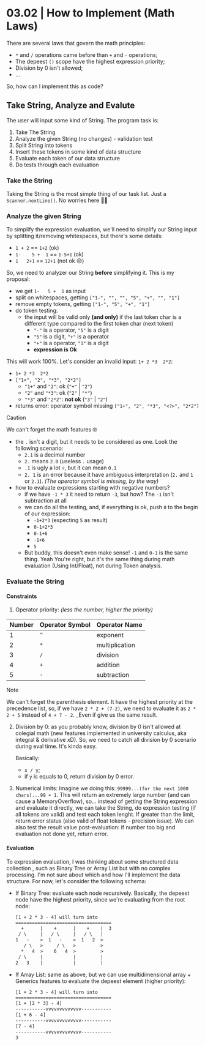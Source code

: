 03.02 | How to Implement (Math Laws)
====================================

There are several laws that govern the math principles:

- `*` and `/` operations came before than `+` and `-` operations;
- The depeest `()` scope have the highest expression priority;
- Division by 0 isn't allowed;
- ...

So, how can I implement this as code?

Take String, Analyze and Evalute
--------------------------------

The user will input some kind of String. The program task is:

1. Take The String
2. Analyze the given String (no changes) - validation test
3. Split String into tokens
4. Insert these tokens in some kind of data structure
5. Evaluate each token of our data structure
6. Do tests through each evaluation

### Take the String

Taking the String is the most simple thing of our task list. Just
a `Scanner.nextLine()`. No worries here 😮‍💨

### Analyze the given String

To simplify the expression evaluation, we'll need to simplify our
String input by splitting it/removing whitespaces, but there's some
details:

- `1 + 2` == `1+2` (ok)
- `1-    5 +  1` == `1-5+1` (ok)
- `1   2+1` == `12+1` (not ok 😔)

So, we need to analyzer our String **before** simplifying it. This is
my proposal:

- we get `1-   5 +  1` as input
- split on whitespaces, getting `["1-", "", "", "5", "+", "", "1"]`
- remove empty tokens, getting `["1-", "5", "+", "1"]`
- do token testing:
  - the input will be valid only **(and only)** if the last token
    char is a different type compared to the first token char
    (next token)
    - `"-"` is a operator, `"5"` is a digit
    - `"5"` is a digit, `"+"` is a operator
    - `"+"` is a operator, `"1"` is a digit
    - **expression is Ok**

This will work 100%. Let's consider an invalid input: `1+ 2 *3  2*2`:

- `1+ 2 *3  2*2`
- `["1+", "2", "*3", "2*2"]`
  - `"1+"` and `"2"`: ok (`"+"` | `"2"`)
  - `"2"` and `"*3"`: ok (`"2"` | `"*"`)
  - `"*3"` and `"2*2"`: **not ok** (`"3"` | `"2"`)
- returns error: operator symbol
  missing `["1+", "2", "*3", "<?>", "2*2"]`

> [!CAUTION]
> 
> We can't forget the math features 🤓
>
> - the `.` isn't a digit, but it needs to be considered as one. Look
>   the following scenario:
>   - `2.1` is a decimal number
>   - `2.` means `2.0` (useless `.` usage)
>   - `.1` is ugly a lot 💀, but it can mean `0.1`
>   - `2. 1` is an error because it have ambiguous interpretation
>     (`2.` and `1` or `2.1`). _(The operator symbol is missing, by
>     the way)_
> - how to evaluate expressions starting  with negative numbers?
>   - if we have `-1 * 3` it need to return `-3`, but how? The `-1`
>     isn't subtraction at all
>   - we can do all the testing, and, if everything is ok, push `0`
>     to the begin of our expression:
>     - `-1+2*3` (expecting `5` as result)
>     - `0-1+2*3`
>     - `0-1+6`
>     - `-1+6`
>     - `5`
>   - But buddy, this doesn't even make sense! `-1` and `0-1` is the
>     same thing. Yeah You're right, but it's the same thing during
>     math evaluation (Using Int/Float), not during Token analysis.

### Evaluate the String

#### Constraints

1. Operator priority: _(less the number, higher the priority)_

| Number | Operator Symbol | Operator Name  |
| ------ | --------------- | -------------- |
| 1      | `^`             | exponent       |
| 2      | `*`             | multiplication |
| 3      | `/`             | division       |
| 4      | `+`             | addition       |
| 5      | `-`             | subtraction    |

> [!NOTE]
>
> We can't forget the parenthesis element. It have the highest
> priority at the precedence list, so, if we have `2 * 2 + (7-2)`, we
> need to evaluate it as `2 * 2 + 5` instead of `4 + 7 - 2`. _Even if
> give us the same result.

2. Division by 0: as you probably know, division by 0 isn't allowed
   at colegial math (new features implemented in university calculus,
   aka integral & derivative xD). So, we need to catch all division
   by 0 scenario during eval time. It's kinda easy.

   Basically:
   - `x / y`;
   - if `y` is equals to 0, return division by 0 error.

3. Numerical limits: Imagine we doing this: 
   `99999...(for the next 1000 chars)...99 + 1`. This will return an
   extremely large number (and can cause a MemoryOverflow), so...
   instead of getting the String expression and evaluate it directly,
   we can take the String, do expression testing (if all tokens are
   valid) and test each token lenght. If greater than the limit,
   return error status (also valid of float tokens - precision
   issue). We can also test the result value post-evaluation: if
   number too big and evaluation not done yet, return error.

#### Evaluation

To expression evaluation, I was thinking about some structured data
collection , such as Binary Tree or Array List but with no complex
processing. I'm not sure about which and how I'll implement the
data structure. For now, let's consider the following schema:

- If Binary Tree: evaluate each node recursively. Basically, the
  depeest node have the highest priority, since we're evaluating from
  the root node:

  ```txt
  [1 + 2 * 3 - 4] will turn into
  ===================================
    +      |    +      |    +    |  3
   / \     |   / \     |   / \   |
  1   -    >  1   -    >  1   2  >
     / \   >     / \   >         >
    *   4  >    6   4  >         >
   / \     |           |         |
  2   3    |           |         |
  ```

- If Array List: same as above, but we can use
  multidimensional array + Generics features to evaluate the depeest
  element (higher priority):

  ```txt
  [1 + 2 * 3 - 4] will turn into
  ===================================
  [1 + [2 * 3] - 4]
  -----------vvvvvvvvvvvvv-----------
  [1 + 6 - 4]
  -----------vvvvvvvvvvvvv-----------
  [7 - 4]
  -----------vvvvvvvvvvvvv-----------
  3
  ```
